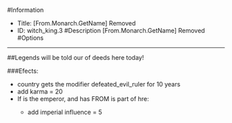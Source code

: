 #Information
 - Title: [From.Monarch.GetName] Removed
 - ID: witch_king.3
#Description
[From.Monarch.GetName] Removed
#Options

___
##Legends will be told our of deeds here today!

###Efects:<ul><li>country gets the modifier defeated_evil_ruler for 10 years</li><li>add karma = 20</li><li>If is the emperor, and  has FROM is part of hre:</li><ul><li>add imperial influence = 5</li></ul></ul>
